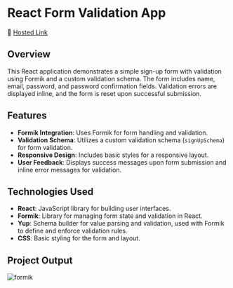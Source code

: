 
# React Form Validation App 
📍 [Hosted Link](https://formic-and-yup.vercel.app/)
## Overview

This React application demonstrates a simple sign-up form with validation using Formik and a custom validation schema. The form includes name, email, password, and password confirmation fields. Validation errors are displayed inline, and the form is reset upon successful submission.

## Features

- **Formik Integration**: Uses Formik for form handling and validation.
- **Validation Schema**: Utilizes a custom validation schema (`signUpSchema`) for form validation.
- **Responsive Design**: Includes basic styles for a responsive layout.
- **User Feedback**: Displays success messages upon form submission and inline error messages for validation.

## Technologies Used

- **React**: JavaScript library for building user interfaces.
- **Formik**: Library for managing form state and validation in React.
- **Yup**: Schema builder for value parsing and validation, used with Formik to define and enforce validation rules.
- **CSS**: Basic styling for the form and layout.

## Project Output

![formik](https://github.com/user-attachments/assets/89272c56-e642-4a43-8a24-3dd748454966)
